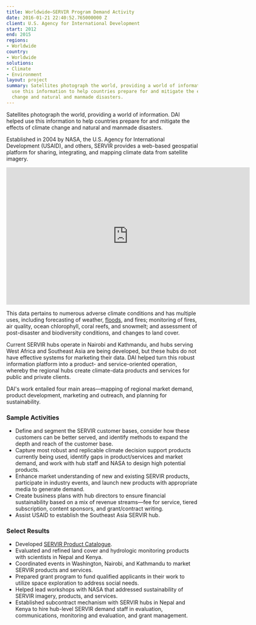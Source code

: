 ```yaml
---
title: Worldwide—SERVIR Program Demand Activity
date: 2016-01-21 22:40:52.765000000 Z
client: U.S. Agency for International Development
start: 2012
end: 2015
regions:
- Worldwide
country:
- Worldwide
solutions:
- Climate
- Environment
layout: project
summary: Satellites photograph the world, providing a world of information. DAI helped
  use this information to help countries prepare for and mitigate the effects of climate
  change and natural and manmade disasters.
---
```


Satellites photograph the world, providing a world of information. DAI helped use this information to help countries prepare for and mitigate the effects of climate change and natural and manmade disasters.

Established in 2004 by NASA, the U.S. Agency for International Development (USAID), and others, SERVIR provides a web-based geospatial platform for sharing, integrating, and mapping climate data from satellite imagery.

<iframe allowfullscreen="" frameborder="0" height="360" mozallowfullscreen="" src="https://player.vimeo.com/video/161993521" webkitallowfullscreen="" width="640"></iframe>

This data pertains to numerous adverse climate conditions and has multiple uses, including forecasting of weather, [floods][1], and fires; monitoring of fires, air quality, ocean chlorophyll, coral reefs, and snowmelt; and assessment of post-disaster and biodiversity conditions, and changes to land cover.

Current SERVIR hubs operate in Nairobi and Kathmandu, and hubs serving West Africa and Southeast Asia are being developed, but these hubs do not have effective systems for marketing their data. DAI helped turn this robust information platform into a product- and service-oriented operation, whereby the regional hubs create climate-data products and services for public and private clients.

DAI's work entailed four main areas—mapping of regional market demand, product development, marketing and outreach, and planning for sustainability.

###  Sample Activities

* Define and segment the SERVIR customer bases, consider how these customers can be better served, and identify methods to expand the depth and reach of the customer base.
* Capture most robust and replicable climate decision support products currently being used, identify gaps in product/services and market demand, and work with hub staff and NASA to design high potential products.
* Enhance market understanding of new and existing SERVIR products, participate in industry events, and launch new products with appropriate media to generate demand.
* Create business plans with hub directors to ensure financial sustainability based on a mix of revenue streams—fee for service, tiered subscription, content sponsors, and grant/contract writing.
* Assist USAID to establish the Southeast Asia SERVIR hub.

###  Select Results

* Developed [SERVIR Product Catalogue][2].
* Evaluated and refined land cover and hydrologic monitoring products with scientists in Nepal and Kenya.
* Coordinated events in Washington, Nairobi, and Kathmandu to market SERVIR products and services.
* Prepared grant program to fund qualified applicants in their work to utilize space exploration to address social needs.
* Helped lead workshops with NASA that addressed sustainability of SERVIR imagery, products, and services.
* Established subcontract mechanism with SERVIR hubs in Nepal and Kenya to hire hub-level SERVIR demand staff in evaluation, communications, monitoring and evaluation, and grant management.

[1]: https://www.usaid.gov/news-information/frontlines/climate-change-2015/satellite-data-saving-lives-flood-forecasting
[2]: http://www.servircatalogue.net/
